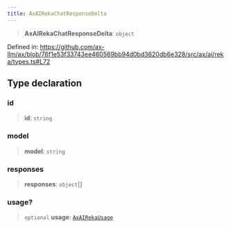 ```yaml
---
title: AxAIRekaChatResponseDelta
---
```


> **AxAIRekaChatResponseDelta**: `object`

Defined in: https://github.com/ax-llm/ax/blob/76f1e53f33743ee460569bb94d0bd3620db6e328/src/ax/ai/reka/types.ts#L72

## Type declaration

<a id="id"></a>

### id

> **id**: `string`

<a id="model"></a>

### model

> **model**: `string`

<a id="responses"></a>

### responses

> **responses**: `object`[]

<a id="usage"></a>

### usage?

> `optional` **usage**: [`AxAIRekaUsage`](/api/#03-apidocs/typealiasaxairekausage)
